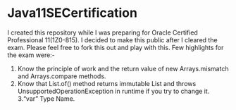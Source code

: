 # Java11SECertification

I created this repository while I was preparing for Oracle Certified Professional 11(1Z0-815). I decided to make this public after I cleared the exam. Please feel free to fork this out and play with this. Few highlights for the exam were:-

1. Know the principle of work and the return value of new Arrays.mismatch and Arrays.compare methods.
2. Know that List.of() method returns immutable List and throws UnsupportedOperationException in runtime if you try to change it.
3.“var” Type Name. 

